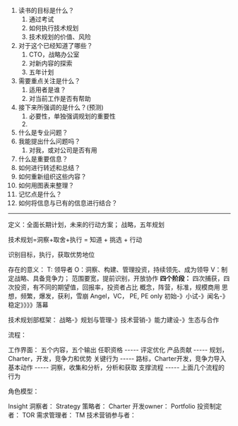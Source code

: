 
1. 读书的目标是什么？
	1. 通过考试
	2. 如何执行技术规划
	3. 技术规划的价值、风险
2. 对于这个已经知道了哪些？
	1. CTO，战略办公室
	2. 对新内容的探索
	3. 五年计划
3. 需要重点关注是什么？
	1. 适用者是谁？
	2. 对当前工作是否有帮助
4. 接下来所强调的是什么？(预测)
	1. 必要性，单独强调规划的重要性
	2. 
5. 什么是专业问题？
6. 我能提出什么问题吗？
	1. 对我，或对公司是否有用
7. 什么是重要信息？
8. 如何进行转述和总结？
9. 如何重新组织这些内容？
10. 如何用图表来整理？
11. 记忆点是什么？
12. 如何将信息与已有的信息进行结合？
---
定义：全面长期计划，未来的行动方案；  战略，五年规划

技术规划=洞察+取舍+执行   = 知道 + 挑选 + 行动

识别目标，执行，获取优势地位

存在的意义：
T:   领导者
O：洞察、构建、管理投资，持续领先、成为领导
V：制定战略、具备竞争力；
     范围要宽，提前识别，开放协作
**四个阶段：**  四次捕获，四次投资，有不同的期望值，回报率，投资者占比
概念，阵营，标准，规模商用
思想，频繁，爆发，获利，雪崩
Angel，VC，  PE,     PE only
初始-》小试-》闻名-》稳定》》》》落幕

技术规划部框架：
战略-》规划与管理-》技术营销-》能力建设-》生态与合作

流程：

工作界面：
五个内容，五个输出
任职资格  -----   评定优化
产品贡献  -----   规划，Charter，开发，竞争力和优势
关键行为  -----   路标，Charter开发，竞争力导入
基本动作  -----   洞察，收集和分析，分析和获取
支撑流程  -----   上面几个流程的行为

角色模型：

Insight 洞察者：
Strategy 策略者：
Charter 开发owner：
Portfolio 投资制定者：
TOR 需求管理者：
TM 技术营销参与者：

